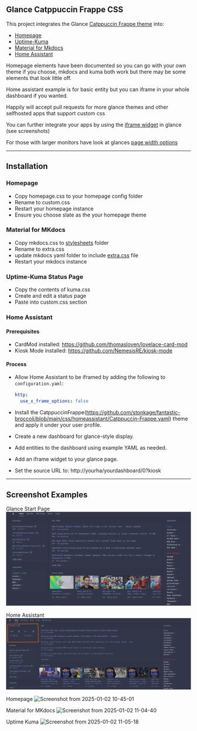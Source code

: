 ## Glance Catppuccin Frappe CSS

This project integrates the Glance [Catppuccin Frappe theme](https://github.com/glanceapp/glance/blob/v0.6.2/docs/themes.md) into:

- [Homepage](https://gethomepage.dev/)
- [Uptime-Kuma](https://github.com/louislam/uptime-kuma)
- [Material for Mkdocs](https://squidfunk.github.io/mkdocs-material/)
- [Home Assistant](https://github.com/home-assistant/home-assistant.io)

Homepage elements have been documented so you can go with your own theme if you choose, mkdocs and kuma both work but there may be some elements that look little off.

Home assistant example is for basic entity but you can iframe in your whole dashboard if you wanted.

Happily will accept pull requests for more glance themes and other selfhosted apps that support custom css

You can further integrate your apps by using the [iframe widget](https://github.com/glanceapp/glance/blob/v0.6.2/docs/configuration.md#iframe) in glance (see screenshots)

For those with larger monitors have look at glances [page width options](https://github.com/glanceapp/glance/blob/v0.6.2/docs/configuration.md#pages--columns) 

---

## Installation

### Homepage
- Copy homepage.css to your homepage config folder
- Rename to custom.css
- Restart your homepage instance
- Ensure you choose slate as the your homepage theme

### Material for MKdocs
- Copy mkdocs.css to [stylesheets](https://squidfunk.github.io/mkdocs-material/customization/?h=css#additional-css) folder
- Rename to extra.css
- update mkdocs yaml folder to include [extra.css](https://squidfunk.github.io/mkdocs-material/customization/?h=css#additional-css) file
- Restart your mkdocs instance

### Uptime-Kuma Status Page
- Copy the contents of kuma.css
- Create and edit a status page
- Paste into custom.css section 

### Home Assistant
#### Prerequisites

- CardMod installed: https://github.com/thomasloven/lovelace-card-mod  
- Kiosk Mode installed: https://github.com/NemesisRE/kiosk-mode  

#### Process

- Allow Home Assistant to be iframed by adding the following to `configuration.yaml`:

  ```yaml
  http:
    use_x_frame_options: false
  ```
- Install the CatppuccinFrappe(https://github.com/stonkage/fantastic-broccoli/blob/main/css/homeassistant/Catppuccin-Frappe.yaml) theme and apply it under your user profile.
- Create a new dashboard for glance-style display.
- Add entities to the dashboard using example YAML as needed.
- Add an iframe widget to your glance page.
- Set the source URL to: http://yourha/yourdashboard/0?kiosk 









---

## Screenshot Examples

Glance Start Page
![Screenshot](https://github.com/stonkage/fantastic-broccoli/blob/main/screenshots/glance.png)

Home Assistant
![homeassistant](https://github.com/stonkage/fantastic-broccoli/blob/main/screenshots/homeassistant.png)

Homepage
![Screenshot from 2025-01-02 10-45-01](https://github.com/user-attachments/assets/2bda7047-9310-465d-b22f-8f4a502ce039)

Material for MKdocs
![Screenshot from 2025-01-02 11-04-40](https://github.com/user-attachments/assets/83ca6418-0248-4b4d-a0d2-99b36f98fc1d)

Uptime Kuma
![Screenshot from 2025-01-02 11-05-18](https://github.com/user-attachments/assets/1e3e31ec-ade9-452b-bfaf-195eedb1a5ba)





